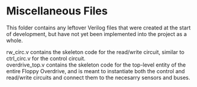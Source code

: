 # Miscellaneous Files

This folder contains any leftover Verilog files that were created at the start of development, but have not yet been implemented into the project as a whole.

rw_circ.v contains the skeleton code for the read/write circuit, similar to ctrl_circ.v for the control circuit.\
overdrive_top.v contains the skeleton code for the top-level entity of the entire Floppy Overdrive, and is meant to instantiate both the control and read/write circuits and connect them to the necesarry sensors and buses.